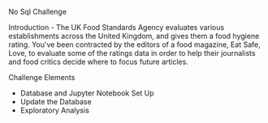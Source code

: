 No Sql Challenge

Introduction - The UK Food Standards Agency evaluates various establishments across the United Kingdom, and gives them a food hygiene rating. You've been contracted by the editors of a food magazine, Eat Safe, Love, to evaluate some of the ratings data in order to help their journalists and food critics decide where to focus future articles.

Challenge Elements 

- Database and Jupyter Notebook Set Up
- Update the Database
- Exploratory Analysis


